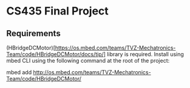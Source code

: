 # CS435 Final Project

## Requirements

(HBridgeDCMotor)[https://os.mbed.com/teams/TVZ-Mechatronics-Team/code/HBridgeDCMotor/docs/tip/] library is required. Install using mbed CLI using the following command at the root of the project:

mbed add http://os.mbed.com/teams/TVZ-Mechatronics-Team/code/HBridgeDCMotor/

